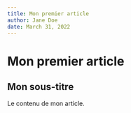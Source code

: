 ```yaml
---
title: Mon premier article
author: Jane Doe
date: March 31, 2022
---
```

# Mon premier article
## Mon sous-titre
Le contenu de mon article.